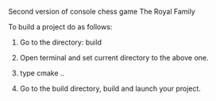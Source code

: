 Second version of console chess game The Royal Family



To build a project do as follows:

1. Go to the directory:
build

2. Open terminal and set current directory to the above one.

3. type 
cmake ..

4. Go to the build directory, build and launch your project.





